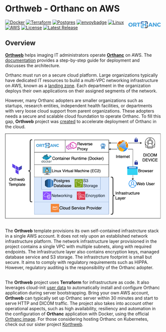 # Orthweb - Orthanc on AWS
<a href="https://www.orthanc-server.com/"><img style="float" align="right" src="docs/assets/images/orthanc_logo.png"></a>

[![Docker](https://img.shields.io/badge/docker-%230db7ed.svg?logo=docker&logoColor=white)](https://www.docker.com/)
[![Terraform](https://img.shields.io/badge/terraform-%235835CC.svg?logo=terraform&logoColor=white)](https://www.terraform.io/)
[![Postgres](https://img.shields.io/badge/postgres-%23316192.svg?logo=postgresql&logoColor=white)](https://www.postgresql.org/)
[![envoybadge](https://img.shields.io/badge/envoyproxy-%23ac6199.svg?logo=envoyproxy&logoColor=white)](https://www.envoyproxy.io/)
[![Linux](https://img.shields.io/badge/Linux-FCC624?logo=linux&logoColor=black)](https://aws.amazon.com/amazon-linux-2)
[![AWS](https://img.shields.io/badge/AWS-%23FF9900.svg?logo=amazon-aws&logoColor=white)](https://portal.aws.amazon.com/)
[![License](https://img.shields.io/badge/License-Apache_2.0-blue.svg)](https://opensource.org/licenses/Apache-2.0)
[![Latest Release](https://img.shields.io/github/v/release/digihunch/orthweb)](https://github.com/digihunch/orthweb/releases/latest) 
## Overview

**[Orthweb](https://github.com/digihunch/orthweb)** helps imaging IT administrators operate **[Orthanc](https://www.orthanc-server.com/)** on AWS. The [documentation](https://digihunch.github.io/orthweb/) provides a step-by-step guide for deployment and discusses the architecture.

Orthanc must run on a secure cloud platform. Large organizations typically have dedicated IT resources to build a multi-VPC networking infrastructure on AWS,  known as a [landing zone](https://www.digihunch.com/2022/12/landing-zone-in-aws/). Each department in the organization deploys their own applications on their assigned segments of the network. 

However, many Orthanc adopters are smaller organizations such as startups, research entities, independent health facilities, or departments with very loose cloud support from parent organizations. These adopters needs a secure and scalable cloud foundation to operate Orthanc. To fill this gap, **Orthweb** project was [created](https://www.digihunch.com/2020/11/medical-imaging-web-server-deployment-pipeline/) to accelerate deployment of Orthanc in the cloud.

<img align="middle" src="docs/assets/images/Overview.png">
<br/><br/>

The **Orthweb** template provisions its own self-contained infrastrcture stack in a single AWS account. It does not rely upon an established network infrastructure platform. The network infrastructure layer provisioned in the project contains a single VPC with multiple subnets, along with required endpoints. The infrastructure layer also contains encryption keys, managed database service and S3 storage. The infrastrcture footprint is small but secure. It aims to comply with regulatory requirements such as HIPPA. However, regulatory auditing is the responsibility of the Orthanc adopter. 
<br/><br/>

The **Orthweb** project uses **Terraform** for infrastructure as code. It also leverages cloud-init [user data](https://docs.aws.amazon.com/AWSEC2/latest/UserGuide/user-data.html) to automatically install and configure Orthanc application during server bootstrapping. Bring your own AWS account, **Orthweb** can typically set up Orthanc server within 30 minutes and start to serve HTTP and DICOM traffic. The project also takes into account other operational aspects, such as high availability, resiliency and automation in the configuration of **Orthanc** application with Docker, using the official [Orthanc image](https://hub.docker.com/r/orthancteam/orthanc). For those considering hosting Orthanc on Kubernetes, check out our sister project [Korthweb](https://github.com/digihunch/korthweb).
